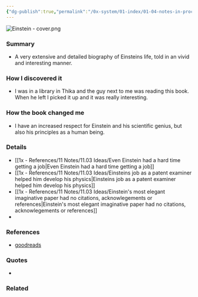 ```yaml
---
{"dg-publish":true,"permalink":"/0x-system/01-index/01-04-notes-in-process/einstein-his-life-and-universe-walter-isaacson/","title":"Einstein - His Life and Universe - Walter Isaacson","created":"2025-02-15T12:49:08.120+03:00","updated":"2025-02-15T20:19:24.637+03:00"}
---
```


![Einstein - cover.png](/img/user/0x%20-%20System/01%20Index/01.04%20Notes%20in%20process/Einstein%20-%20cover.png)
### Summary

- A very extensive and detailed biography of Einsteins life, told in an vivid and interesting manner.

### How I discovered it

- I was in a library in Thika and the guy next to me was reading this book. When he left I picked it up and it was really interesting.

### How the book changed me

- I have an increased respect for Einstein and his scientific genius, but also his principles as a human being.

### Details

- [[1x - References/11 Notes/11.03 Ideas/Even Einstein had a hard time getting a job\|Even Einstein had a hard time getting a job]]
- [[1x - References/11 Notes/11.03 Ideas/Einsteins job as a patent examiner helped him develop his physics\|Einsteins job as a patent examiner helped him develop his physics]]
- [[1x - References/11 Notes/11.03 Ideas/Einstein's most elegant imaginative paper had no citations, acknowlegements or references\|Einstein's most elegant imaginative paper had no citations, acknowlegements or references]]
- 

### References

- [goodreads](https://www.goodreads.com/book/show/10884.Einstein?ac=1&from_search=true&qid=rpbtYOaQS6&rank=1)

### Quotes
- 

### Related

